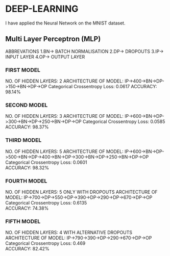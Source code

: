 # DEEP-LEARNING
I have applied the Neural Network on the MNIST dataset.

## Multi Layer Perceptron (MLP)

ABBREVATIONS 
1.BN-> BATCH NORMALISATION
2.DP-> DROPOUTS
3.IP-> INPUT LAYER
4.OP-> OUTPUT LAYER

### FIRST MODEL
NO. OF HIDDEN LAYERS: 2
ARCHITECTURE OF MODEL: IP->400->BN->DP->150->BN->DP->OP
Categorical Crossentropy Loss: 0.0617 
ACCURACY: 98.14%

### SECOND MODEL
NO. OF HIDDEN LAYERS: 3
ARCHITECTURE OF MODEL: IP->600->BN->DP->300->BN->DP->250->BN->DP->OP
Categorical Crossentropy Loss: 0.0585  
ACCURACY: 98.37%

### THIRD MODEL
NO. OF HIDDEN LAYERS: 5
ARCHITECTURE OF MODEL: IP->600->BN->DP->500->BN->DP->400->BN->DP->300->BN->DP->250->BN->DP->OP
Categorical Crossentropy Loss: 0.0601  
ACCURACY: 98.32%

### FOURTH MODEL
NO. OF HIDDEN LAYERS: 5 ONLY WITH DROPOUTS
ARCHITECTURE OF MODEL: IP->700->DP->550->DP->390->DP->290->DP->670->DP->OP
Categorical Crossentropy Loss: 0.6135  
ACCURACY: 74.38%

### FIFTH MODEL
NO. OF HIDDEN LAYERS: 4 WITH ALTERNATIVE DROPOUTS
ARCHITECTURE OF MODEL: IP->790->390->DP->290->670->DP->OP
Categorical Crossentropy Loss: 0.469  
ACCURACY: 82.42%









